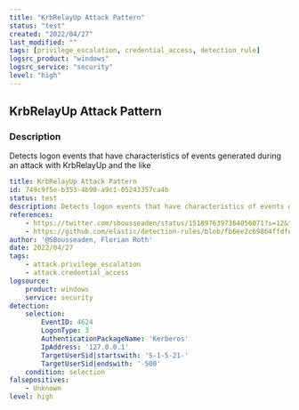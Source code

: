 ```yaml
---
title: "KrbRelayUp Attack Pattern"
status: "test"
created: "2022/04/27"
last_modified: ""
tags: [privilege_escalation, credential_access, detection_rule]
logsrc_product: "windows"
logsrc_service: "security"
level: "high"
---
```


## KrbRelayUp Attack Pattern

### Description

Detects logon events that have characteristics of events generated during an attack with KrbRelayUp and the like

```yml
title: KrbRelayUp Attack Pattern
id: 749c9f5e-b353-4b90-a9c1-05243357ca4b
status: test
description: Detects logon events that have characteristics of events generated during an attack with KrbRelayUp and the like
references:
    - https://twitter.com/sbousseaden/status/1518976397364056071?s=12&t=qKO5eKHvWhAP19a50FTZ7g
    - https://github.com/elastic/detection-rules/blob/fb6ee2c69864ffdfe347bf3b050cb931f53067a6/rules/windows/privilege_escalation_krbrelayup_suspicious_logon.toml
author: '@SBousseaden, Florian Roth'
date: 2022/04/27
tags:
    - attack.privilege_escalation
    - attack.credential_access
logsource:
    product: windows
    service: security
detection:
    selection:
        EventID: 4624
        LogonType: 3
        AuthenticationPackageName: 'Kerberos'
        IpAddress: '127.0.0.1'
        TargetUserSid|startswith: 'S-1-5-21-'
        TargetUserSid|endswith: '-500'
    condition: selection
falsepositives:
    - Unknown
level: high

```
